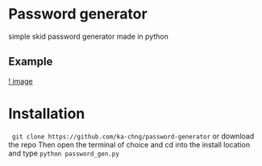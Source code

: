 # Password generator
simple skid password generator made in python

## Example
[! image](https://cdn.discordapp.com/attachments/776417179155038218/966130461023809576/8yb.png)


# Installation
``` git clone https://github.com/ka-chng/password-generator``` or download the repo
Then open the terminal of choice and cd into the install location and type ```python password_gen.py```


